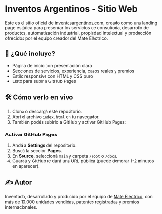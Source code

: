 # Inventos Argentinos - Sitio Web

Este es el sitio oficial de [inventosargentinos.com](https://inventosargentinos.com), creado como una landing page estática para presentar los servicios de consultoría, desarrollo de productos, automatización industrial, propiedad intelectual y producción ofrecidos por el equipo creador del Mate Eléctrico.

## 🚀 ¿Qué incluye?

- Página de inicio con presentación clara
- Secciones de servicios, experiencia, casos reales y premios
- Estilo responsive con HTML y CSS puro
- Listo para subir a GitHub Pages

## 🛠 Cómo verlo en vivo

1. Cloná o descargá este repositorio.
2. Abrí el archivo `index.html` en tu navegador.
3. También podés subirlo a GitHub y activar GitHub Pages:

### Activar GitHub Pages
1. Andá a **Settings** del repositorio.
2. Buscá la sección **Pages**.
3. En **Source**, seleccioná `main` y carpeta `/root` o `/docs`.
4. Guardá y GitHub te dará una URL pública (puede demorar 1-2 minutos en aparecer).

## ✍️ Autor

Inventado, desarrollado y producido por el equipo de [Mate Eléctrico](https://mateelectrico.com), con más de 10.000 unidades vendidas, patentes registradas y premios internacionales.
